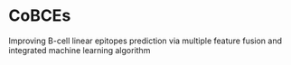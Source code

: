 # CoBCEs
Improving B-cell linear epitopes prediction via multiple feature fusion and integrated machine learning algorithm
